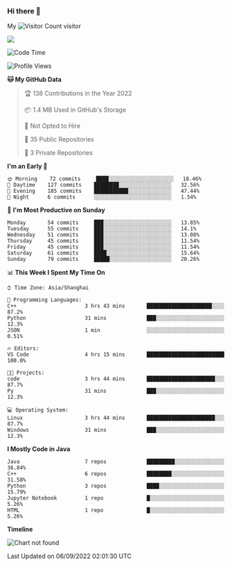 ### Hi there 👋

My ![Visitor Count](https://profile-counter.glitch.me/zhou-ning/count.svg) visitor
<!--
**zhou-ning/zhou-ning** is a ✨ _special_ ✨ repository because its `README.md` (this file) appears on your GitHub profile.

Here are some ideas to get you started:

- 🔭 I’m currently working on ...
- 🌱 I’m currently learning ...
- 👯 I’m looking to collaborate on ...
- 🤔 I’m looking for help with ...
- 💬 Ask me about ...
- 📫 How to reach me: ...
- 😄 Pronouns: ...
- ⚡ Fun fact: ...
-->
![](https://github-readme-stats.vercel.app/api?username=zhou-ning)



<!--START_SECTION:waka-->
![Code Time](http://img.shields.io/badge/Code%20Time-667%20hrs%202%20mins-blue)

![Profile Views](http://img.shields.io/badge/Profile%20Views-1-blue)

**🐱 My GitHub Data** 

> 🏆 138 Contributions in the Year 2022
 > 
> 📦 1.4 MB Used in GitHub's Storage 
 > 
> 🚫 Not Opted to Hire
 > 
> 📜 35 Public Repositories 
 > 
> 🔑 3 Private Repositories  
 > 
**I'm an Early 🐤** 

```text
🌞 Morning    72 commits     ████░░░░░░░░░░░░░░░░░░░░░   18.46% 
🌆 Daytime    127 commits    ████████░░░░░░░░░░░░░░░░░   32.56% 
🌃 Evening    185 commits    ███████████░░░░░░░░░░░░░░   47.44% 
🌙 Night      6 commits      ░░░░░░░░░░░░░░░░░░░░░░░░░   1.54%

```
📅 **I'm Most Productive on Sunday** 

```text
Monday       54 commits     ███░░░░░░░░░░░░░░░░░░░░░░   13.85% 
Tuesday      55 commits     ███░░░░░░░░░░░░░░░░░░░░░░   14.1% 
Wednesday    51 commits     ███░░░░░░░░░░░░░░░░░░░░░░   13.08% 
Thursday     45 commits     ███░░░░░░░░░░░░░░░░░░░░░░   11.54% 
Friday       45 commits     ███░░░░░░░░░░░░░░░░░░░░░░   11.54% 
Saturday     61 commits     ████░░░░░░░░░░░░░░░░░░░░░   15.64% 
Sunday       79 commits     █████░░░░░░░░░░░░░░░░░░░░   20.26%

```


📊 **This Week I Spent My Time On** 

```text
⌚︎ Time Zone: Asia/Shanghai

💬 Programming Languages: 
C++                      3 hrs 43 mins       █████████████████████░░░░   87.2% 
Python                   31 mins             ███░░░░░░░░░░░░░░░░░░░░░░   12.3% 
JSON                     1 min               ░░░░░░░░░░░░░░░░░░░░░░░░░   0.51%

🔥 Editors: 
VS Code                  4 hrs 15 mins       █████████████████████████   100.0%

🐱‍💻 Projects: 
code                     3 hrs 44 mins       ██████████████████████░░░   87.7% 
Py                       31 mins             ███░░░░░░░░░░░░░░░░░░░░░░   12.3%

💻 Operating System: 
Linux                    3 hrs 44 mins       ██████████████████████░░░   87.7% 
Windows                  31 mins             ███░░░░░░░░░░░░░░░░░░░░░░   12.3%

```

**I Mostly Code in Java** 

```text
Java                     7 repos             █████████░░░░░░░░░░░░░░░░   36.84% 
C++                      6 repos             ████████░░░░░░░░░░░░░░░░░   31.58% 
Python                   3 repos             ████░░░░░░░░░░░░░░░░░░░░░   15.79% 
Jupyter Notebook         1 repo              █░░░░░░░░░░░░░░░░░░░░░░░░   5.26% 
HTML                     1 repo              █░░░░░░░░░░░░░░░░░░░░░░░░   5.26%

```


**Timeline**

![Chart not found](https://raw.githubusercontent.com/zhou-ning/zhou-ning/main/charts/bar_graph.png) 


 Last Updated on 06/09/2022 02:01:30 UTC
<!--END_SECTION:waka-->

